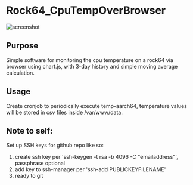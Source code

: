 # Rock64_CpuTempOverBrowser

![screenshot](https://user-images.githubusercontent.com/113915726/191049648-1a3bdbfb-a268-4a15-ad81-5a2e4e3825b6.png)

## Purpose
Simple software for monitoring the cpu temperature on a rock64 via browser using chart.js, with 3-day history and simple moving average calculation.

## Usage
Create cronjob to periodically execute temp-aarch64, temperature values will be stored in csv files inside /var/www/data.

## Note to self:
Set up SSH keys for github repo like so:
1. create ssh key per 'ssh-keygen -t rsa -b 4096 -C "emailaddress"', passphrase optional
2. add key to ssh-manager per 'ssh-add PUBLICKEYFILENAME'
3. ready to git
